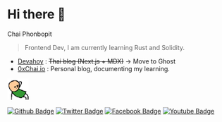 # Hi there 👋

Chai Phonbopit
> Frontend Dev, I am currently learning Rust and Solidity.

* [Devahoy](https://devahoy.com) : ~~Thai blog (Next.js + MDX)~~ -> Move to Ghost
* [0xChai.io](https://0xchai.io) : Personal blog, documenting my learning.

<img width="48" src="https://github.com/Phonbopit/phonbopit/blob/master/awyeah.gif" />

[![Github Badge](http://img.shields.io/badge/-Github-black?style=flat-square&logo=github&link=https://github.com/phonbopit/)](https://github.com/phonbopit/) [![Twitter Badge](https://img.shields.io/badge/-Twitter-1da1f2?style=flat-square&logo=Twitter&logoColor=white&link=https://www.twitter.com/phonbopit/)](https://www.twitter.com/phonbopit) [![Facebook Badge](https://img.shields.io/badge/-Facebook-3b5998?style=flat-square&logo=Facebook&logoColor=white&link=https://facebook.com/phonbopit)](https://facebook.com/phonbopit) [![Youtube Badge](https://img.shields.io/badge/-Youtube-ff0000?style=flat-square&logo=Youtube&logoColor=white&link=https://youtube.com/c/DevahoyOfficial)](https://youtube.com/c/DevahoyOfficial)
